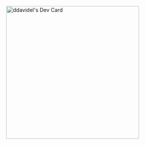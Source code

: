 <a href="https://app.daily.dev/ddavidel"><img src="https://api.daily.dev/devcards/v2/55HYjrV0WvTxkxAowp7b2.png?type=default&r=74n" width="356" alt="ddavidel's Dev Card"/></a>
